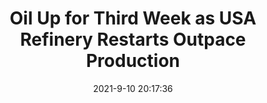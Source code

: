 ---
"title": "Oil Up for Third Week as USA Refinery Restarts Outpace Production"
"date": "2021-9-10 20:17:36"
"feed_name": "RIGZONE"
"feed_website": "http://www.rigzone.com/"
"feed_rss": "http://www.rigzone.com/news/rss/rigzone_latest.aspx"
"link": "https://www.rigzone.com/news/wire/oil_up_for_third_week_as_usa_refinery_restarts_outpace_production-10-sep-2021-166414-article/?rss=true"
"file": "_posts/2021-9-10-20-17-36_RIGZONE_85b7b8c12361174acf5da3372db50f569f05eb11.md"
"accident": "0"
"drilling": "0"
---